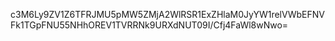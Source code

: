 c3M6Ly9ZV1Z6TFRJMU5pMW5ZMjA2WlRSR1ExZHlaM0JyYW1relVWbEFNVFk1TGpFNU55NHhOREV1TVRRNk9URXdNUT09I/Cfj4FaWl8wNwo=
